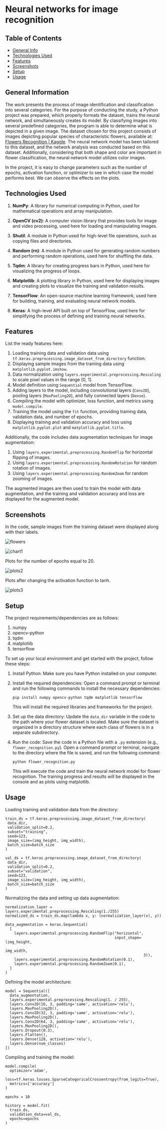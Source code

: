 # Neural networks for image recognition

## Table of Contents
* [General Info](#general-information)
* [Technologies Used](#technologies-used)
* [Features](#features)
* [Screenshots](#screenshots)
* [Setup](#setup)
* [Usage](#usage)

## General Information
The work presents the process of image identification and classification into several categories. For the purpose of conducting the study, a Python project was prepared, which properly formats the dataset, trains the neural network, and simultaneously creates its model. By classifying images into several predefined categories, the program is able to determine what is depicted in a given image. The dataset chosen for this project consists of images depicting popular species of characteristic flowers, available at: [Flowers Recognition | Kaggle](https://www.kaggle.com/datasets/alxmamaev/flowers-recognition). The neural network model has been tailored to this dataset, and the network analysis was conducted based on this dataset. Additionally, considering that both shape and color are important in flower classification, the neural network model utilizes color images.

In the project, it is easy to change parameters such as the number of epochs, activation function, or optimizer to see in which case the model performs best. We can observe the effects on the plots.

## Technologies Used

1. **NumPy**: A library for numerical computing in Python, used for mathematical operations and array manipulation.

2. **OpenCV (cv2)**: A computer vision library that provides tools for image and video processing, used here for loading and manipulating images.

3. **Shutil**: A module in Python used for high-level file operations, such as copying files and directories.

4. **Random (rn)**: A module in Python used for generating random numbers and performing random operations, used here for shuffling the data.

5. **Tqdm**: A library for creating progress bars in Python, used here for visualizing the progress of loops.

6. **Matplotlib**: A plotting library in Python, used here for displaying images and creating plots to visualize the training and validation results.

7. **TensorFlow**: An open-source machine learning framework, used here for building, training, and evaluating neural network models.

8. **Keras**: A high-level API built on top of TensorFlow, used here for simplifying the process of defining and training neural networks.

## Features

List the ready features here:

1. Loading training data and validation data using `tf.keras.preprocessing.image_dataset_from_directory` function.
2. Displaying sample images from the training data using `matplotlib.pyplot.imshow`.
3. Data normalization using `layers.experimental.preprocessing.Rescaling` to scale pixel values in the range [0, 1].
4. Model definition using `Sequential` model from TensorFlow.
5. Adding layers to the model, including convolutional layers (`Conv2D`), pooling layers (`MaxPooling2D`), and fully connected layers (`Dense`).
6. Compiling the model with optimizer, loss function, and metrics using `model.compile`.
7. Training the model using the `fit` function, providing training data, validation data, and number of epochs.
8. Displaying training and validation accuracy and loss using `matplotlib.pyplot.plot` and `matplotlib.pyplot.title`.

Additionally, the code includes data augmentation techniques for image augmentation:

1. Using `layers.experimental.preprocessing.RandomFlip` for horizontal flipping of images.
2. Using `layers.experimental.preprocessing.RandomRotation` for random rotation of images.
3. Using `layers.experimental.preprocessing.RandomZoom` for random zooming of images.

The augmented images are then used to train the model with data augmentation, and the training and validation accuracy and loss are displayed for the augmented model.

## Screenshots

In the code, sample images from the training dataset were displayed along with their labels.

![flowers](https://github.com/Ulania/Neural-networks-for-image-recognition/assets/96245511/ae55b45b-3451-42ba-9ea3-6145dd22967d)

![chart1](https://github.com/Ulania/Neural-networks-for-image-recognition/assets/96245511/1be806ba-1190-4732-a363-0d5a4df93d39)

Plots for the number of epochs equal to 20.

![plots2](https://github.com/Ulania/Neural-networks-for-image-recognition/assets/96245511/5858b34a-9023-4f6c-bd5d-8c5af3fbe80d)

Plots after changing the activation function to tanh.

![plots3](https://github.com/Ulania/Neural-networks-for-image-recognition/assets/96245511/84cc6d39-6afe-41fe-a5d6-6f6e848c57c2)
## Setup

The project requirements/dependencies are as follows:

1. numpy
2. opencv-python
3. tqdm
4. matplotlib
5. tensorflow

To set up your local environment and get started with the project, follow these steps:

1. Install Python: Make sure you have Python installed on your computer. 

2. Install the required dependencies: Open a command prompt or terminal and run the following commands to install the necessary dependencies:

   ```
   pip install numpy opencv-python tqdm matplotlib tensorflow
   ```

   This will install the required libraries and frameworks for the project.

3. Set up the data directory: Update the `data_dir` variable in the code to the path where your flower dataset is located. Make sure the dataset is organized in a directory structure where each class of flowers is in a separate subdirectory.

4. Run the code: Save the code in a Python file with a `.py` extension (e.g., `flower_recognition.py`). Open a command prompt or terminal, navigate to the directory where the file is saved, and run the following command:

   ```
   python flower_recognition.py
   ```

   This will execute the code and train the neural network model for flower recognition. The training progress and results will be displayed in the console and as plots using matplotlib.

## Usage

Loading training and validation data from the directory:

 ```
train_ds = tf.keras.preprocessing.image_dataset_from_directory(
  data_dir,
  validation_split=0.2,
  subset="training",
  seed=123,
  image_size=(img_height, img_width),
  batch_size=batch_size
)

val_ds = tf.keras.preprocessing.image_dataset_from_directory(
  data_dir,
  validation_split=0.2,
  subset="validation",
  seed=123,
  image_size=(img_height, img_width),
  batch_size=batch_size
)
```

Normalizing the data and setting up data augmentation:

```
normalization_layer = layers.experimental.preprocessing.Rescaling(1./255)
normalized_ds = train_ds.map(lambda x, y: (normalization_layer(x), y))

data_augmentation = keras.Sequential(
  [
    layers.experimental.preprocessing.RandomFlip("horizontal",
                                                 input_shape=(img_height,
                                                              img_width,
                                                              3)),
    layers.experimental.preprocessing.RandomRotation(0.1),
    layers.experimental.preprocessing.RandomZoom(0.1),
  ]
)
```

Defining the model architecture:

```
model = Sequential([
  data_augmentation,
  layers.experimental.preprocessing.Rescaling(1. / 255),
  layers.Conv2D(16, 3, padding='same', activation='relu'),
  layers.MaxPooling2D(),
  layers.Conv2D(32, 3, padding='same', activation='relu'),
  layers.MaxPooling2D(),
  layers.Conv2D(64, 3, padding='same', activation='relu'),
  layers.MaxPooling2D(),
  layers.Dropout(0.3),
  layers.Flatten(),
  layers.Dense(128, activation='relu'),
  layers.Dense(num_classes)
])
```
Compiling and training the model:

```
model.compile(
  optimizer='adam',
  loss=tf.keras.losses.SparseCategoricalCrossentropy(from_logits=True),
  metrics=['accuracy']
)

epochs = 10

history = model.fit(
  train_ds,
  validation_data=val_ds,
  epochs=epochs
)
```

